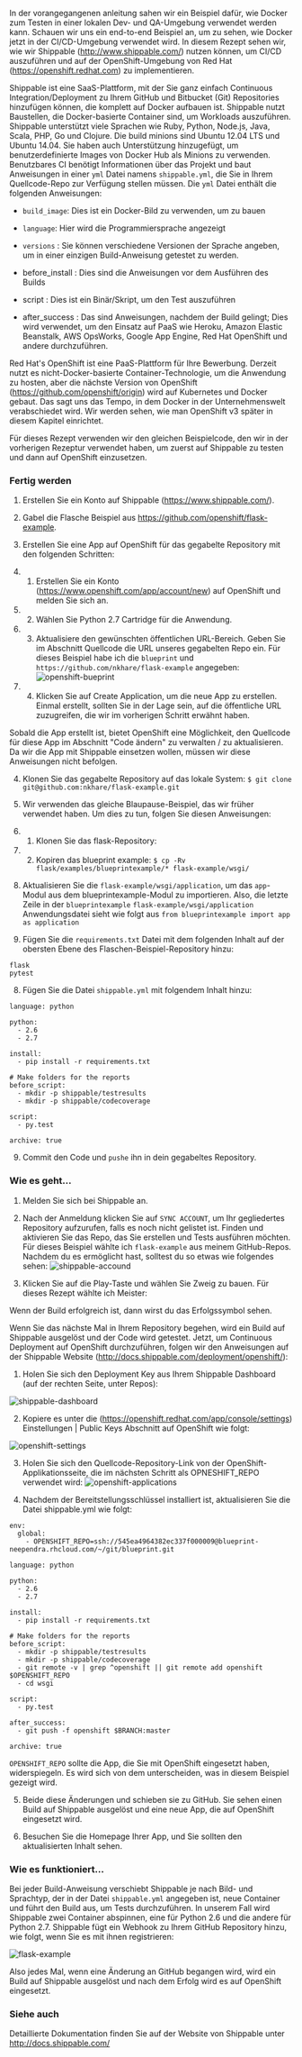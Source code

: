 In der vorangegangenen anleitung sahen wir ein Beispiel dafür, wie Docker zum Testen in einer lokalen Dev- und QA-Umgebung verwendet werden kann. Schauen wir uns ein end-to-end Beispiel an, um zu sehen, wie Docker jetzt in der CI/CD-Umgebung verwendet wird. In diesem Rezept sehen wir, wie wir Shippable (http://www.shippable.com/) nutzen können, um CI/CD auszuführen und auf der OpenShift-Umgebung von Red Hat (https://openshift.redhat.com) zu implementieren.

Shippable ist eine SaaS-Plattform, mit der Sie ganz einfach Continuous Integration/Deployment zu Ihrem GitHub und Bitbucket (Git) Repositories hinzufügen können, die komplett auf Docker aufbauen ist. 
Shippable nutzt Baustellen, die Docker-basierte Container sind, um Workloads auszuführen. Shippable unterstützt viele Sprachen wie Ruby, Python, Node.js, Java, Scala, PHP, Go und Clojure. 
Die build minions sind Ubuntu 12.04 LTS und Ubuntu 14.04. Sie haben auch Unterstützung hinzugefügt, um benutzerdefinierte Images von Docker Hub als Minions zu verwenden. 
Benutzbares CI benötigt Informationen über das Projekt und baut Anweisungen in einer `yml` Datei namens `shippable.yml`, die Sie in Ihrem Quellcode-Repo zur Verfügung stellen müssen. Die `yml` Datei enthält die folgenden Anweisungen:

* `build_image`: Dies ist ein Docker-Bild zu verwenden, um zu bauen

* `language`: Hier wird die Programmiersprache angezeigt
* `versions` : Sie können verschiedene Versionen der Sprache angeben, um in einer einzigen Build-Anweisung getestet zu werden.

* before_install : Dies sind die Anweisungen vor dem Ausführen des Builds
* script : Dies ist ein Binär/Skript, um den Test auszuführen
* after_success : Das sind Anweisungen, nachdem der Build gelingt; Dies wird verwendet, um den Einsatz auf PaaS wie Heroku, Amazon Elastic Beanstalk, AWS OpsWorks, Google App Engine, Red Hat OpenShift und andere durchzuführen.

Red Hat's OpenShift ist eine PaaS-Plattform für Ihre Bewerbung. Derzeit nutzt es nicht-Docker-basierte Container-Technologie, um die Anwendung zu hosten, aber die nächste Version von OpenShift (https://github.com/openshift/origin) wird auf Kubernetes und Docker gebaut. Das sagt uns das Tempo, in dem Docker in der Unternehmenswelt verabschiedet wird. Wir werden sehen, wie man OpenShift v3 später in diesem Kapitel einrichtet.

Für dieses Rezept verwenden wir den gleichen Beispielcode, den wir in der vorherigen Rezeptur verwendet haben, um zuerst auf Shippable zu testen und dann auf OpenShift einzusetzen.

### Fertig werden
1. Erstellen Sie ein Konto auf Shippable (https://www.shippable.com/).

2. Gabel die Flasche Beispiel aus https://github.com/openshift/flask-example.

3. Erstellen Sie eine App auf OpenShift für das gegabelte Repository mit den folgenden Schritten:

3. 1. Erstellen Sie ein Konto (https://www.openshift.com/app/account/new) auf OpenShift und melden Sie sich an.

3. 2. Wählen Sie Python 2.7 Cartridge für die Anwendung.

3. 3. Aktualisiere den gewünschten öffentlichen URL-Bereich. Geben Sie im Abschnitt Quellcode die URL unseres gegabelten Repo ein. Für dieses Beispiel habe ich die `blueprint` und `https://github.com/nkhare/flask-example` angegeben:
![openshift-bueprint](https://www.packtpub.com/graphics/9781788297615/graphics/4862OS_05_02.jpg)

3. 4. Klicken Sie auf Create Application, um die neue App zu erstellen. Einmal erstellt, sollten Sie in der Lage sein, auf die öffentliche URL zuzugreifen, die wir im vorherigen Schritt erwähnt haben.

Sobald die App erstellt ist, bietet OpenShift eine Möglichkeit, den Quellcode für diese App im Abschnitt "Code ändern" zu verwalten / zu aktualisieren. Da wir die App mit Shippable einsetzen wollen, müssen wir diese Anweisungen nicht befolgen.

4. Klonen Sie das gegabelte Repository auf das lokale System:
`$ git clone git@github.com:nkhare/flask-example.git`

5. Wir verwenden das gleiche Blaupause-Beispiel, das wir früher verwendet haben. Um dies zu tun, folgen Sie diesen Anweisungen:
 5. 1. Klonen Sie das flask-Repository:
 5. 2. Kopiren das blueprint example:
       `$ cp -Rv flask/examples/blueprintexample/* flask-example/wsgi/`

6. Aktualisieren Sie die `flask-example/wsgi/application`, um das `app`-Modul aus dem blueprintexample-Modul zu importieren. Also, die letzte Zeile in der `blueprintexample` `flask-example/wsgi/application` Anwendungsdatei sieht wie folgt aus
`from blueprintexample import app as application`

7. Fügen Sie die `requirements.txt` Datei mit dem folgenden Inhalt auf der obersten Ebene des Flaschen-Beispiel-Repository hinzu:
```
flask 
pytest
```

8. Fügen Sie die Datei `shippable.yml` mit folgendem Inhalt hinzu:
```
language: python 

python: 
  - 2.6 
  - 2.7 

install: 
  - pip install -r requirements.txt 

# Make folders for the reports 
before_script: 
  - mkdir -p shippable/testresults 
  - mkdir -p shippable/codecoverage 

script: 
  - py.test 

archive: true 
```

9. Commit den Code und `pushe` ihn in dein gegabeltes Repository.

### Wie es geht…

1. Melden Sie sich bei Shippable an.

2. Nach der Anmeldung klicken Sie auf `SYNC ACCOUNT`, um Ihr gegliedertes Repository aufzurufen, falls es noch nicht gelistet ist. Finden und aktivieren Sie das Repo, das Sie erstellen und Tests ausführen möchten. Für dieses Beispiel wählte ich `flask-example` aus meinem GitHub-Repos. Nachdem du es ermöglicht hast, solltest du so etwas wie folgendes sehen:
![shippable-accound](https://www.packtpub.com/graphics/9781788297615/graphics/4862OS_05_03.jpg)

3. Klicken Sie auf die Play-Taste und wählen Sie Zweig zu bauen. Für dieses Rezept wählte ich Meister:

Wenn der Build erfolgreich ist, dann wirst du das Erfolgssymbol sehen.

Wenn Sie das nächste Mal in Ihrem Repository begehen, wird ein Build auf Shippable ausgelöst und der Code wird getestet. Jetzt, um Continuous Deployment auf OpenShift durchzuführen, folgen wir den Anweisungen auf der Shippable Website (http://docs.shippable.com/deployment/openshift/):



1. Holen Sie sich den Deployment Key aus Ihrem Shippable Dashboard (auf der rechten Seite, unter Repos):

![shippable-dashboard](https://www.packtpub.com/graphics/9781788297615/graphics/4862OS_05_20.jpg)

2. Kopiere es unter die (https://openshift.redhat.com/app/console/settings) Einstellungen | Public Keys Abschnitt auf OpenShift wie folgt:

![openshift-settings](https://www.packtpub.com/graphics/9781788297615/graphics/4862OS_05_04.jpg)

3. Holen Sie sich den Quellcode-Repository-Link von der OpenShift-Applikationsseite, die im nächsten Schritt als OPNESHIFT_REPO verwendet wird:
![openshift-applications](https://www.packtpub.com/graphics/9781788297615/graphics/4862OS_05_21.jpg)

4. Nachdem der Bereitstellungsschlüssel installiert ist, aktualisieren Sie die Datei shippable.yml wie folgt:

```
env: 
  global: 
    - OPENSHIFT_REPO=ssh://545ea4964382ec337f000009@blueprint-neependra.rhcloud.com/~/git/blueprint.git 

language: python 

python: 
  - 2.6 
  - 2.7 

install: 
  - pip install -r requirements.txt 

# Make folders for the reports 
before_script: 
  - mkdir -p shippable/testresults 
  - mkdir -p shippable/codecoverage 
  - git remote -v | grep ^openshift || git remote add openshift $OPENSHIFT_REPO 
  - cd wsgi 

script: 
  - py.test 

after_success: 
  - git push -f openshift $BRANCH:master 

archive: true 
```

`OPENSHIFT_REPO` sollte die App, die Sie mit OpenShift eingesetzt haben, widerspiegeln. Es wird sich von dem unterscheiden, was in diesem Beispiel gezeigt wird.

5. Beide diese Änderungen und schieben sie zu GitHub. Sie sehen einen Build auf Shippable ausgelöst und eine neue App, die auf OpenShift eingesetzt wird.

6. Besuchen Sie die Homepage Ihrer App, und Sie sollten den aktualisierten Inhalt sehen.

### Wie es funktioniert…

Bei jeder Build-Anweisung verschiebt Shippable je nach Bild- und Sprachtyp, der in der Datei `shippable.yml` angegeben ist, neue Container und führt den Build aus, um Tests durchzuführen. In unserem Fall wird Shippable zwei Container abspinnen, eine für Python 2.6 und die andere für Python 2.7. Shippable fügt ein Webhook zu Ihrem GitHub Repository hinzu, wie folgt, wenn Sie es mit ihnen registrieren:

![flask-example](https://www.packtpub.com/graphics/9781788297615/graphics/4862OS_05_05.jpg)

Also jedes Mal, wenn eine Änderung an GitHub begangen wird, wird ein Build auf Shippable ausgelöst und nach dem Erfolg wird es auf OpenShift eingesetzt.

### Siehe auch

Detaillierte Dokumentation finden Sie auf der Website von Shippable unter http://docs.shippable.com/

